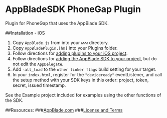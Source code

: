 AppBladeSDK PhoneGap Plugin
===================

Plugin for PhoneGap that uses the AppBlade SDK.


##Installation - iOS

1. Copy `AppBlade.js` from into your `www` directory.
2. Copy `AppBladePlugin.[hm]` into your Plugins folder.
3. Follow directions for [adding plugins to your iOS project](http://wiki.phonegap.com/w/page/43708792/How%20to%20Install%20a%20PhoneGap%20Plugin%20for%20iOS).
3. Follow directions for [adding the AppBlade SDK to your project](http://github.com/AppBlade/SDK), but do not edit the `AppDelegate`.
4. Add `-all_load` to the `other linker flags` build setting for your target.
5. In your `index.html`, register for the `"deviceready"` eventListener, and call the setup method with your SDK keys in this order: project, token, secret, issued timestamp.

See the Example project included for examples using the other functions of the SDK.

##Resources:
###[AppBlade.com](https://appblade.com/)
###[License and Terms](https://appblade.com/terms_of_use)